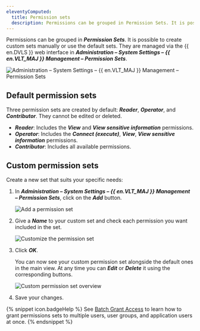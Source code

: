 ```yaml
---
eleventyComputed:
  title: Permission sets
  description: Permissions can be grouped in Permission Sets. It is possible to create custom sets manually or use the default sets. They are managed via the {{ en.DVLS }} web interface in Administration – System Settings – {{ en.VLT_MAJ }} Management – Permission Sets.
---
```

Permissions can be grouped in ***Permission Sets***. It is possible to create custom sets manually or use the default sets. They are managed via the {{ en.DVLS }} web interface in ***Administration – System Settings – {{ en.VLT_MAJ }} Management – Permission Sets***.

![Administration – System Settings – {{ en.VLT_MAJ }} Management – Permission Sets](https://cdnweb.devolutions.net/docs/docs_en_server_ServerOp2091.png)

## Default permission sets

Three permission sets are created by default: ***Reader***, ***Operator***, and ***Contributor***. They cannot be edited or deleted.
* ***Reader***: Includes the ***View*** and ***View sensitive information*** permissions.
* ***Operator***: Includes the ***Connect (execute)***, ***View***, ***View sensitive information*** permissions.
* ***Contributor***: Includes all available permissions.

## Custom permission sets

Create a new set that suits your specific needs:

1. In ***Administration – System Settings – {{ en.VLT_MAJ }} Management – Permission Sets***, click on the ***Add*** button.

   ![Add a permission set](https://cdnweb.devolutions.net/docs/docs_en_server_ServerOp2092.png)

1. Give a ***Name*** to your custom set and check each permission you want included in the set.

   ![Customize the permission set](https://cdnweb.devolutions.net/docs/docs_en_server_ServerOp2093.png)

1. Click ***OK***.

   You can now see your custom permission set alongside the default ones in the main view. At any time you can ***Edit*** or ***Delete*** it using the corresponding buttons.

   ![Custom permission set overview](https://cdnweb.devolutions.net/docs/docs_en_server_ServerOp2094.png)

1. Save your changes.

{% snippet icon.badgeHelp %}
See [Batch Grant Access](/server/web-interface/administration/configuration/system-settings/vault-management/batch-grant-access/) to learn how to grant permissions sets to multiple users, user groups, and application users at once.
{% endsnippet %}
